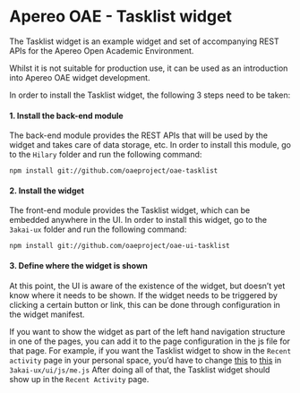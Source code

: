 # Apereo OAE - Tasklist widget

The Tasklist widget is an example widget and set of accompanying REST APIs for the Apereo Open Academic Environment.

Whilst it is not suitable for production use, it can be used as an introduction into Apereo OAE widget development.

In order to install the Tasklist widget, the following 3 steps need to be taken:

#### 1. Install the back-end module

The back-end module provides the REST APIs that will be used by the widget and takes care of data storage, etc.
In order to install this module, go to the `Hilary` folder and run the following command:

```
npm install git://github.com/oaeproject/oae-tasklist
```

#### 2. Install the widget

The front-end module provides the Tasklist widget, which can be embedded anywhere in the UI.
In order to install this widget, go to the `3akai-ux` folder and run the following command:

```
npm install git://github.com/oaeproject/oae-ui-tasklist
```

#### 3. Define where the widget is shown

At this point, the UI is aware of the existence of the widget, but doesn’t yet know where it needs to be shown. If the widget needs to be triggered by clicking a certain button or link, this can be done through configuration in the widget manifest.

If you want to show the widget as part of the left hand navigation structure in one of the pages, you can add it to the page configuration in the js file for that page.
For example, if you want the Tasklist widget to show in the `Recent activity` page in your personal space, you’d have to change [this](https://gist.github.com/nicolaasmatthijs/97bdf6b71186c69ba021) to [this](https://gist.github.com/nicolaasmatthijs/dd8a0a46d9f276ad001b) in `3akai-ux/ui/js/me.js`
After doing all of that, the Tasklist widget should show up in the `Recent Activity` page.
